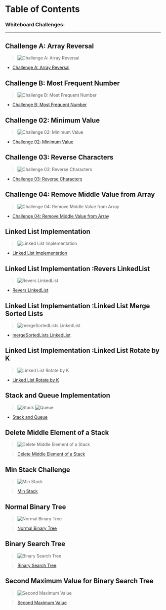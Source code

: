 # Table of Contents
 
### Whiteboard Challenges:


---

## Challenge A: Array Reversal 

>![Challenge A: Array Reversal](./whiteboard-challenges/ArrayReversal/ArrayReversal.jpg)

- [Challenge A: Array Reversal](whiteboard-challenges/ArrayReversal/README.md)





## Challenge B: Most Frequent Number


>![Challenge B: Most Frequent Number](./whiteboard-challenges/MostFrequentNumber/MostFrequentNumber.jpg)

- [Challenge B: Most Frequent Number](whiteboard-challenges/MostFrequentNumber/README.md)



## Challenge 02:  Minimum Value


>![Challenge 02:  Minimum Value](./whiteboard-challenges/Minimum%20Value/Minimum%20Value.jpg)

- [Challenge 02:  Minimum Value](./whiteboard-challenges/Minimum%20Value/REDME.md)



## Challenge 03: Reverse Characters

>![ Challenge 03: Reverse Characters](whiteboard-challenges/Reverse-Characters/Reverse%20Characters2.jpg)

- [ Challenge 03: Reverse Characters](whiteboard-challenges/Reverse-Characters/Readme.md)


## Challenge 04: Remove Middle Value from Array

>![ Challenge 04: Remove Middle Value from Array](whiteboard-challenges/Remove-Middle-Value/RemoveMiddleValue.jpg)

- [ Challenge 04: Remove Middle Value from Array](whiteboard-challenges/Remove-Middle-Value/REDME.md)


## Linked List Implementation

>![ Linked List Implementation](DataStructures/LinkedList/Linked-List-Implementation/docs/LinkedListClass+Funcations.jpg)

- [ Linked List Implementation](DataStructures/LinkedList/Linked-List-Implementation/README.md)

## Linked List Implementation :Revers LinkedList 

>![ Revers LinkedList ](DataStructures/LinkedList/Linked-List-Implementation/docs/reversAll.jpg)

- [Revers LinkedList ](DataStructures/LinkedList/Linked-List-Implementation/reverse/README.md)


## Linked List Implementation :Linked List Merge Sorted Lists
>
>![ mergeSortedLists LinkedList ](DataStructures/LinkedList/Linked-List-Implementation/docs/mergeSortedLists.jpg)

- [mergeSortedLists LinkedList ](DataStructures/LinkedList/Linked-List-Implementation//MergeStored/README.md)

## Linked List Implementation :Linked List Rotate by K
>
>![Linked List Rotate by K ](DataStructures/LinkedList/Linked-List-Implementation/docs/RotateLinkedList.jpg)

- [Linked List Rotate by K ](DataStructures/LinkedList/Linked-List-Implementation/RotateLinkedList/README.md)

## Stack and Queue Implementation
>
>![Stack ](DataStructures/StackAndQueue/StackAndQueueClean/images/Stack.jpg)
>![Queue ](DataStructures/StackAndQueue/StackAndQueueClean/images/Queue.jpg)

- [Stack  and Queue  ](DataStructures/StackAndQueue/StackAndQueueClean/README.md)

##  Delete Middle Element of a Stack
>
>![ Delete Middle Element of a Stack ](DataStructures/StackAndQueue/DeleteMiddleElement/doc/WhiteBordStackWithDeleteMiddle.jpg)

>[ Delete Middle Element of a Stack ](DataStructures/StackAndQueue/DeleteMiddleElement/README.md)

##  Min Stack Challenge
>
>![Min Stack  ](DataStructures/StackAndQueue/MinStack/images/Whitebored.jpg)

>[Min Stack ](DataStructures/StackAndQueue/MinStack/README.md)

##  Normal Binary Tree 
>
>![ Normal Binary Tree  ](DataStructures/Tree/TreeImplementation/PSTand%20NPT/image/BainaryTreeAll.jpg)

>[ Normal Binary Tree ](DataStructures/Tree/TreeImplementation/PSTand%20NPT/README.md)


##  Binary Search Tree 
>
>![ Binary Search Tree  ](DataStructures/Tree/TreeImplementation/PSTand%20NPT/image/BinarySearchTree.jpg)

>[ Binary Search Tree ](DataStructures/Tree/TreeImplementation/PSTand%20NPT/README.md)



##  Second Maximum Value for  Binary Search Tree 
>
>![Second Maximum Value](DataStructures/Tree/TreeImplementation/SecondMaxValue/image/SecoundaryMaxValue%20.jpg)

>[Second Maximum Value ](DataStructures/Tree/TreeImplementation/SecondMaxValue/README.md)
